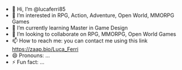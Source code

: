 - 👋 Hi, I’m @lucaferri85
- 👀 I’m interested in RPG, Action, Adventure, Open World, MMORPG Games
- 🌱 I’m currently learning Master in Game Design
- 💞️ I’m looking to collaborate on RPG, MMORPG, Open World Games
- 📫 How to reach me: you can contact me using this link https://zaap.bio/Luca_Ferri
- 😄 Pronouns: ...
- ⚡ Fun fact: ...

<!---
lucaferri85/lucaferri85 is a ✨ special ✨ repository because its `README.md` (this file) appears on your GitHub profile.
You can click the Preview link to take a look at your changes.
--->
